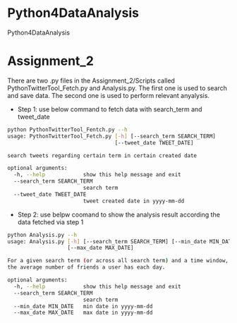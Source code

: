 # Python4DataAnalysis
Python4DataAnalysis

# Assignment_2
There are two .py files in the Assignment_2/Scripts called PythonTwitterTool_Fetch.py and Analysis.py. 
The first one is used to search and save data. The second one is used to perform relevant anyalysis.
* Step 1: use below command to fetch data with search_term and tweet_date
```sh
python PythonTwitterTool_Fentch.py --h
usage: PythonTwitterTool_Fetch.py [-h] [--search_term SEARCH_TERM]
                                  [--tweet_date TWEET_DATE]

search tweets regarding certain term in certain created date

optional arguments:
  -h, --help            show this help message and exit
  --search_term SEARCH_TERM
                        search term
  --tweet_date TWEET_DATE
                        tweet created date in yyyy-mm-dd
```
* Step 2: use belpw coomand to show the analysis result according the data fetched via step 1
```sh
python Analysis.py --h
usage: Analysis.py [-h] [--search_term SEARCH_TERM] [--min_date MIN_DATE]
                   [--max_date MAX_DATE]

For a given search term (or across all search term) and a time window, what is
the average number of friends a user has each day.

optional arguments:
  -h, --help            show this help message and exit
  --search_term SEARCH_TERM
                        search term
  --min_date MIN_DATE   min date in yyyy-mm-dd
  --max_date MAX_DATE   max date in yyyy-mm-dd
```

